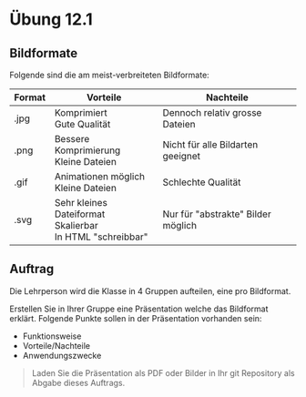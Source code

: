 # Übung 12.1 #

## Bildformate ##

Folgende sind die am meist-verbreiteten Bildformate:

| Format | Vorteile | Nachteile |
| --- | --- | --- |
| .jpg | Komprimiert<br />Gute Qualität | Dennoch relativ grosse Dateien |
| .png | Bessere Komprimierung<br />Kleine Dateien | Nicht für alle Bildarten geeignet |
| .gif | Animationen möglich<br />Kleine Dateien | Schlechte Qualität |
| .svg | Sehr kleines Dateiformat<br />Skalierbar<br />In HTML "schreibbar" | Nur für "abstrakte" Bilder möglich |

## Auftrag ##

Die Lehrperson wird die Klasse in 4 Gruppen aufteilen, eine pro Bildformat.

Erstellen Sie in Ihrer Gruppe eine Präsentation welche das Bildformat erklärt.
Folgende Punkte sollen in der Präsentation vorhanden sein:

- Funktionsweise
- Vorteile/Nachteile
- Anwendungszwecke

> Laden Sie die Präsentation als PDF oder Bilder in Ihr git Repository als Abgabe dieses Auftrags.